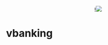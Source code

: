 <span style="display:block;text-align:center">!![](https://logopond.com/logos/70d621242e939dfcdb2b9bdc562c7f23.png)</span>
# vbanking
